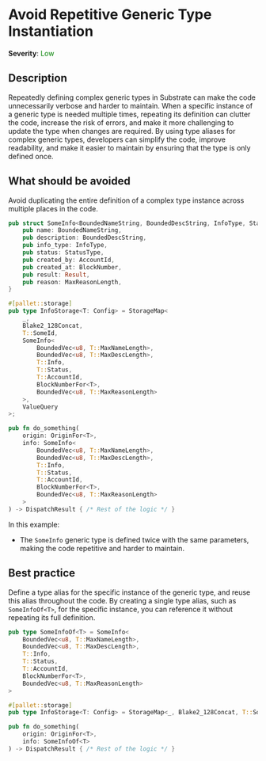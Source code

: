 # Avoid Repetitive Generic Type Instantiation

**Severity**: <span style="color:green;">Low</span>

## Description

Repeatedly defining complex generic types in Substrate can make the code unnecessarily verbose and harder to maintain. When a specific instance of a generic type is needed multiple times, repeating its definition can clutter the code, increase the risk of errors, and make it more challenging to update the type when changes are required. By using type aliases for complex generic types, developers can simplify the code, improve readability, and make it easier to maintain by ensuring that the type is only defined once.

## What should be avoided

Avoid duplicating the entire definition of a complex type instance across multiple places in the code.

```rust
pub struct SomeInfo<BoundedNameString, BoundedDescString, InfoType, StatusType, AccountId, BlockNumber, MaxReasonLength> {
    pub name: BoundedNameString,
    pub description: BoundedDescString,
    pub info_type: InfoType,
    pub status: StatusType,
    pub created_by: AccountId,
    pub created_at: BlockNumber,
    pub result: Result,
    pub reason: MaxReasonLength,
}

#[pallet::storage]
pub type InfoStorage<T: Config> = StorageMap<
    _,
    Blake2_128Concat,
    T::SomeId,
    SomeInfo<
        BoundedVec<u8, T::MaxNameLength>,
        BoundedVec<u8, T::MaxDescLength>,
        T::Info,
        T::Status,
        T::AccountId,
        BlockNumberFor<T>,
        BoundedVec<u8, T::MaxReasonLength>
    >,
    ValueQuery
>;

pub fn do_something(
    origin: OriginFor<T>,
    info: SomeInfo<
        BoundedVec<u8, T::MaxNameLength>,
        BoundedVec<u8, T::MaxDescLength>,
        T::Info,
        T::Status,
        T::AccountId,
        BlockNumberFor<T>,
        BoundedVec<u8, T::MaxReasonLength>
    >
) -> DispatchResult { /* Rest of the logic */ }
```

In this example:

- The `SomeInfo` generic type is defined twice with the same parameters, making the code repetitive and harder to maintain.

## Best practice

Define a type alias for the specific instance of the generic type, and reuse this alias throughout the code. By creating a single type alias, such as `SomeInfoOf<T>`, for the specific instance, you can reference it without repeating its full definition.

```rust
pub type SomeInfoOf<T> = SomeInfo<
    BoundedVec<u8, T::MaxNameLength>,
    BoundedVec<u8, T::MaxDescLength>,
    T::Info,
    T::Status,
    T::AccountId,
    BlockNumberFor<T>,
    BoundedVec<u8, T::MaxReasonLength>
>

#[pallet::storage]
pub type InfoStorage<T: Config> = StorageMap<_, Blake2_128Concat, T::SomeId, SomeInfoOf<T>, ValueQuery>;

pub fn do_something(
    origin: OriginFor<T>,
    info: SomeInfoOf<T>
) -> DispatchResult { /* Rest of the logic */ }
```
